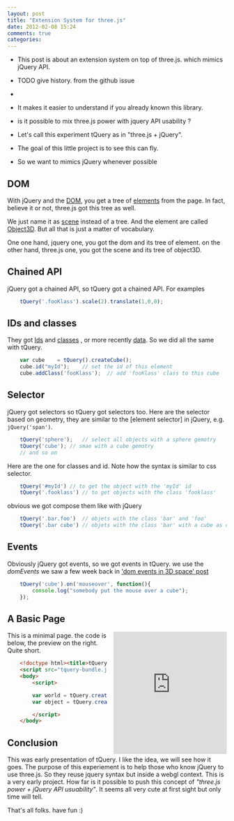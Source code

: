 ```yaml
---
layout: post
title: "Extension System for three.js"
date: 2012-02-08 15:24
comments: true
categories: 
---
```


* This post is about an extension system on top of three.js.
which mimics jQuery API.
* TODO give history. from the github issue
* 
* It makes it easier to understand if you already known this library.
* is it possible to mix three.js power with jquery API usability ?
* Let's call this experiment tQuery as in "three.js + jQuery".
* The goal of this little project is to see this can fly.


* So we want to mimics jQuery whenever possible

## DOM
With jQuery and the
[DOM](http://en.wikipedia.org/wiki/Document_Object_Model), you
get a tree of
[elements](https://developer.mozilla.org/en/DOM/element)
from the page.
In fact, believe it or not, three.js got this tree as well.

We just name it as
[scene](https://github.com/mrdoob/three.js/blob/master/src/scenes/Scene.js)
instead of a tree.
And the element are called
[Object3D](https://github.com/mrdoob/three.js/blob/master/src/core/Object3D.js).
But all that is just a matter of vocabulary.

One one hand, jquery one, you got the dom and its tree of element.
on the other hand, three.js one, you got the scene and its tree of object3D.

## Chained API
jQuery got a chained API, so tQuery got a chained API. For examples

```javascript
    tQuery('.fooKlass').scale(2).translate(1,0,0);
```

## IDs and classes
They got
[Ids](http://api.jquery.com/id-selector/)
and
[classes](http://api.jquery.com/class-selector/)
, or more recently
[data](http://api.jquery.com/data/).
So we did all the same with tQuery.

```javascript
    var cube	= tQuery().createCube();
    cube.id("myId");	// set the id of this element
    cube.addClass('fooKlass');	// add 'fooKlass' class to this cube
```

## Selector
jQuery got selectors so tQuery got selectors too.
Here are the selector based on geometry, they are similar to the
[element selector] in jQuery, e.g. ```jQuery('span')```.

```javascript
    tQuery('sphere');	// select all objects with a sphere gemotry
    tQuery('cube');	// smae with a cube gemotry
    // and so on
```

Here are the one for classes and id.
Note how the syntax is similar to css selector.

```javascript
    tQuery('#myId')	// to get the object with the 'myId' id
    tQuery('.fooklass')	// to get objects with the class 'fooklass'
```

obvious we got compose them like with jQuery

```javascript
    tQuery('.bar.foo')	// objets with the class 'bar' and 'foo'
    tQuery('.bar cube')	// objets with the class 'bar' with a cube as descandant
```

## Events
Obviously jQuery got events, so we got events in tQuery.
we use the *domEvents* we saw a few week back in
['dom events in 3D space' post](http://127.0.0.1:8000/blog/2012/01/17/dom-events-in-3d-space/)

```javascript
    tQuery('cube').on('mouseover', function(){
        console.log("somebody put the mouse over a cube");
    });
```

## A Basic Page

<iframe src="http://jeromeetienne.github.com/threex/examples/threex.domevent"
	webkitallowfullscreen mozallowfullscreen allowfullscreen 
	width="260" height="280" frameborder="0" style="float: right; margin-left: 1em;">
</iframe>

This is a minimal page. the code is below, the preview on the right.
Quite short.

```html
    <!doctype html><title>tQuery Basic Page</title>
    <script src="tquery-bundle.js"></script>
    <body>
        <script>

        var world = tQuery.createWorld().fullpage().start();
        var object = tQuery.createTorus().addTo(world);

        </script>
    </body>
```


## Conclusion

This was early presentation of tQuery. I like the idea, we will see how it goes.
The purpose of this experiement is to help those who know jQuery to use three.js.
So they reuse jquery syntax but inside a webgl context.
This is a very early project.
How far is it possible to push this concept of *"three.js power + jQuery API usuability"*.
It seems all very cute at first sight but only time will tell.

That's all folks. have fun :)
